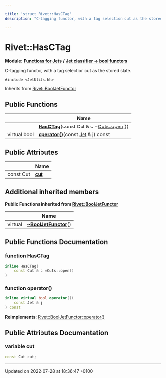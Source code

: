 ```yaml
---

title: 'struct Rivet::HasCTag'
description: "C-tagging functor, with a tag selection cut as the stored state. "

---
```


# Rivet::HasCTag

**Module:** **[Functions for Jets](/documentation/code/modules/group__jetutils/)** **/** **[Jet classifier -> bool functors](/documentation/code/modules/group__jetutils__j2bool/)**



C-tagging functor, with a tag selection cut as the stored state. 


`#include <JetUtils.hh>`

Inherits from [Rivet::BoolJetFunctor](/documentation/code/classes/structrivet_1_1booljetfunctor/)

## Public Functions

|                | Name           |
| -------------- | -------------- |
| | **[HasCTag](/documentation/code/classes/structrivet_1_1hasctag/#function-hasctag)**(const Cut & c =<a href="/documentation/code/namespaces/namespacerivet_1_1cuts/#function-open">Cuts::open</a>()) |
| virtual bool | **[operator()](/documentation/code/classes/structrivet_1_1hasctag/#function-operator())**(const <a href="/documentation/code/classes/classrivet_1_1jet/">Jet</a> & j) const |

## Public Attributes

|                | Name           |
| -------------- | -------------- |
| const Cut | **[cut](/documentation/code/classes/structrivet_1_1hasctag/#variable-cut)**  |

## Additional inherited members

**Public Functions inherited from [Rivet::BoolJetFunctor](/documentation/code/classes/structrivet_1_1booljetfunctor/)**

|                | Name           |
| -------------- | -------------- |
| virtual | **[~BoolJetFunctor](/documentation/code/classes/structrivet_1_1booljetfunctor/#function-~booljetfunctor)**() |


## Public Functions Documentation

### function HasCTag

```cpp
inline HasCTag(
    const Cut & c =Cuts::open()
)
```


### function operator()

```cpp
inline virtual bool operator()(
    const Jet & j
) const
```


**Reimplements**: [Rivet::BoolJetFunctor::operator()](/documentation/code/classes/structrivet_1_1booljetfunctor/#function-operator())


## Public Attributes Documentation

### variable cut

```cpp
const Cut cut;
```


-------------------------------

Updated on 2022-07-28 at 18:36:47 +0100
